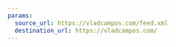 ```yaml
---
params:
  source_url: https://vladcampos.com/feed.xml
  destination_url: https://vladcampos.com/
---
```

